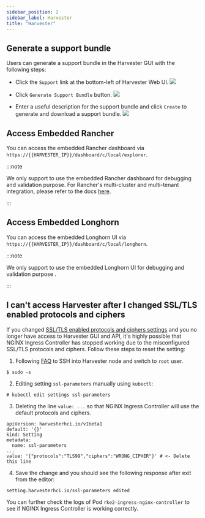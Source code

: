 ```yaml
---
sidebar_position: 2
sidebar_label: Harvester
title: "Harvester"
---
```


## Generate a support bundle

Users can generate a support bundle in the Harvester GUI with the following steps:

- Click the `Support` link at the bottom-left of Harvester Web UI.
    ![](/img/v1.0/troubleshooting/harvester-sb-support-link.png)

- Click `Generate Support Bundle` button.
    ![](/img/v1.0/troubleshooting/harvester-sb-support-button.png)

- Enter a useful description for the support bundle and click `Create` to generate and download a support bundle.
    ![](/img/v1.0/troubleshooting/harvester-sb-support-modal.png)

## Access Embedded Rancher

You can access the embedded Rancher dashboard via `https://{{HARVESTER_IP}}/dashboard/c/local/explorer`.

:::note

We only support to use the embedded Rancher dashboard for debugging and validation purpose.
For Rancher's multi-cluster and multi-tenant integration, please refer to the docs [here](../rancher/rancher-integration.md).

:::

## Access Embedded Longhorn

You can access the embedded Longhorn UI via `https://{{HARVESTER_IP}}/dashboard/c/local/longhorn`.

:::note

We only support to use the embedded Longhorn UI for debugging and validation purpose .

:::

## I can't access Harvester after I changed SSL/TLS enabled protocols and ciphers

If you changed
[SSL/TLS enabled protocols and ciphers settings](../settings/settings.md#ssl-parameters)
and you no longer have access to Harvester GUI and API,
it's highly possible that NGINX Ingress Controller has stopped working due to the misconfigured SSL/TLS protocols and ciphers.
Follow these steps to reset the setting:

1. Following [FAQ](../faq.md) to SSH into Harvester node and switch to `root` user.
```
$ sudo -s
```
2. Editing setting `ssl-parameters` manually using `kubectl`:
```
# kubectl edit settings ssl-parameters
```
3. Deleting the line `value: ...` so that NGINX Ingress Controller
will use the default protocols and ciphers.
```
apiVersion: harvesterhci.io/v1beta1
default: '{}'
kind: Setting
metadata:
  name: ssl-parameters
...
value: '{"protocols":"TLS99","ciphers":"WRONG_CIPHER"}' # <- Delete this line
```
4. Save the change and you should see the following response after exit from the editor:
```
setting.harvesterhci.io/ssl-parameters edited
```

You can further check the logs of Pod `rke2-ingress-nginx-controller` to see if NGINX Ingress Controller is working correctly.
